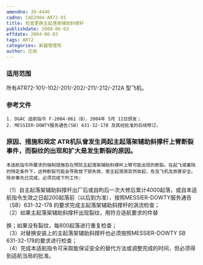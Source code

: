 ```yaml
---
amendno: 39-4446  
cadno: CAD2004-AR72-01  
title: 检查更换主起落架辅助斜撑杆  
publishdate: 2004-06-03  
effdate: 2004-06-03  
tags: AR72  
categories: 新疆管理局  
author: 庄丽  
---
```

  
### 适用范围  
所有ATR72-101/-102/-201/-202/-211/-212/-212A 型飞机。  
  
<!--more-->  
### 参考文件  
    1. DGAC 适航指令 F-2004-061（B），2004年 5月 12日颁发；  
    2. MESSIER-DOWTY服务通告(SB) 631-32-178 及其经批准的后续修订。  
  
### 原因、措施和规定     ATR机队曾发生两起主起落架辅助斜撑杆上臂断裂事件，而裂纹的出现和扩大是发生断裂的原因。  
    本适航指令所要求的强制措施旨在预防主起落架辅助斜撑杆上臂可能出现的断裂。在起飞或着陆的特定条件下，这种断裂可能会导致放下锁失效，使主起落架突然收起，危及飞机及旅客安全。  
    除非事先已完成，必须完成下列工作:  
   （1）自主起落架辅助斜撑杆出厂后或自昀后一次大修后累计4000起落，或自本适航指令生效之日起200起落前（以后到为准），按照MESSIER-DOWTY服务通告（SB）631-32-178 的要求完成主起落架辅助斜撑杆的涡流检查；  
   （2）如果主起落架辅助斜撑杆出现裂纹，用符合适航要求的件替  
  
换；如果没有裂纹，每800起落进行重复检查；  
   （3）对替换安装上的主起落架辅助斜撑杆也必须按照MESSIER-DOWTY SB 631-32-178的要求进行检查；  
   （4）完成本适航指令可采取能保证安全的替代方法或调整完成的时间，但必须得到适航当局的批准。  
  

